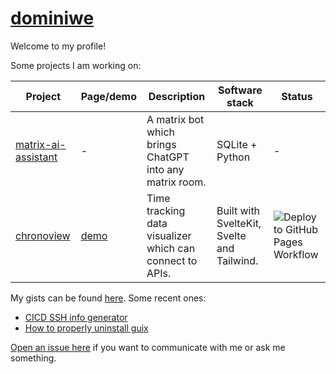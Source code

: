 # [dominiwe](https://github.com/dominiwe)

Welcome to my profile!

Some projects I am working on:

|Project|Page/demo|Description|Software stack|Status|
|---|---|---|---|---|
|[matrix-ai-assistant](https://github.com/dominiwe/matrix-ai-assistant)|-|A matrix bot which brings ChatGPT into any matrix room.|SQLite + Python|-|
|[chronoview](https://github.com/dominiwe/chronoview)|[demo](https://dominiwe.github.io/chronoview/)|Time tracking data visualizer which can connect to APIs. | Built with SvelteKit, Svelte and Tailwind. | ![Deploy to GitHub Pages Workflow](https://github.com/dominiwe/planner/actions/workflows/deploy.yml/badge.svg) |

My gists can be found [here](https://gist.github.com/dominiwe). Some recent ones:

- [CICD SSH info generator](https://gist.github.com/dominiwe/41fd574eb9a7e28c8b2ee9e10c70aefe)
- [How to properly uninstall guix](https://gist.github.com/dominiwe/0c8c760b53ea6bdca611dec38b40006f)

[Open an issue here](https://github.com/dominiwe/dominiwe/issues/new) if you want to communicate with me or ask me something.

